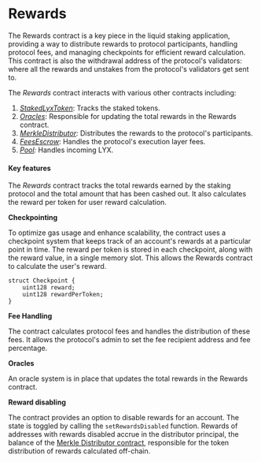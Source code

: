 # Rewards

The Rewards contract is a key piece in the liquid staking application, providing a way to distribute rewards to protocol participants, handling protocol fees, and managing checkpoints for efficient reward calculation. This contract is also the withdrawal address of the protocol's validators: where all the rewards and unstakes from the protocol's validators get sent to.&#x20;

The _Rewards_ contract interacts with various other contracts including:

1. [_StakedLyxToken_](merkle-distributor.md): Tracks the staked tokens.
2. [_Oracles_](oracles.md): Responsible for updating the total rewards in the Rewards contract.
3. [_MerkleDistributor_](merkle-distributor.md)_:_ Distributes the rewards to the protocol's participants.
4. [_FeesEscrow_](feesescrow.md): Handles the protocol's execution layer fees.
5. [_Pool_](pool.md)_:_ Handles incoming LYX.

#### Key features

The _Rewards_ contract tracks the total rewards earned by the staking protocol and the total amount that has been cashed out. It also calculates the reward per token for user reward calculation.

**Checkpointing**

To optimize gas usage and enhance scalability, the contract uses a checkpoint system that keeps track of an account's rewards at a particular point in time. The reward per token is stored in each checkpoint, along with the reward value, in a single memory slot. This allows the Rewards contract to calculate the user's reward.

```solidity
struct Checkpoint {
    uint128 reward;
    uint128 rewardPerToken;
}
```

**Fee Handling**

The contract calculates protocol fees and handles the distribution of these fees. It allows the protocol's admin to set the fee recipient address and fee percentage.

**Oracles**

An oracle system is in place that updates the total rewards in the Rewards contract.

**Reward disabling**

The contract provides an option to disable rewards for an account. The state is toggled by calling the `setRewardsDisabled` function. Rewards of addresses with rewards disabled accrue in the distributor principal, the balance of the [Merkle Distributor contract](merkle-distributor.md), responsible for the token distribution of rewards calculated off-chain.


